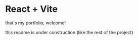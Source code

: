 # React + Vite

that's my portfolio, welcome!

this readme is under construction (like the rest of the project)